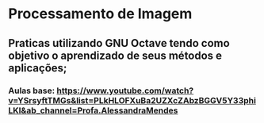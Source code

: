 # Processamento de Imagem
## Praticas utilizando GNU Octave tendo como objetivo o aprendizado de seus métodos e aplicações;
### Aulas base: https://www.youtube.com/watch?v=YSrsyftTMGs&list=PLkHLOFXuBa2UZXcZAbzBGGV5Y33phiLKI&ab_channel=Profa.AlessandraMendes

